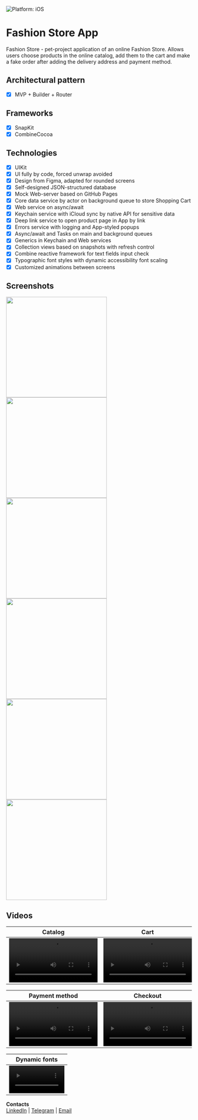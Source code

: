 <style>
.video-width {
  max-width: 150px;
}
</style>

![Platform: iOS](https://img.shields.io/badge/Platform-iOS-green.svg)

# Fashion Store App
 Fashion Store - pet-project application of an online Fashion Store. Allows users choose products in the online catalog, add them to the cart and make a fake order after adding the delivery address and payment method.

## Architectural pattern
- [x] MVP + Builder + Router

## Frameworks
- [x] SnapKit
- [x] CombineCocoa

## Technologies
- [x] UIKit
- [x] UI fully by code, forced unwrap avoided
- [x] Design from Figma, adapted for rounded screens
- [x] Self-designed JSON-structured database
- [x] Mock Web-server based on GitHub Pages
- [x] Core data service by actor on background queue to store Shopping Cart
- [x] Web service on async/await
- [x] Keychain service with iCloud sync by native API for sensitive data
- [x] Deep link service to open product page in App by link
- [x] Errors service with logging and App-styled popups
- [x] Async/await and Tasks on main and background queues
- [x] Generics in Keychain and Web services
- [x] Collection views based on snapshots with refresh control
- [x] Combine reactive framework for text fields input check
- [x] Typographic font styles with dynamic accessibility font scaling
- [x] Customized animations between screens

## Screenshots
<img src="PresentationMedia/StoreScreen.png" width="273"/> <img src="PresentationMedia/ProductScreen.png" width="273"/> <img src="PresentationMedia/CartScreen.png" width="273"/> <img src="PresentationMedia/AddressScreen.png" width="273"/> <img src="PresentationMedia/CheckoutScreen.png" width="273"/> <img src="PresentationMedia/PopupScreen.png" width="273"/>

## Videos
| Catalog | Cart | Address |
| :-: | :-: | :-: |
| <video src="https://user-images.githubusercontent.com/74405334/352ab07c-d541-4551-94e2-9c9974a00de5.mov" width="240"/> | <video src="https://user-images.githubusercontent.com/74405334/0ab59c5e-5638-47dd-aa3f-dac212daadf2.mov" width="240"/> | <video src="https://user-images.githubusercontent.com/74405334/24624ec5-6081-4909-b8dd-f319406c8575.mov" width="240"/> |

| Payment method | Checkout | Deep link |
| :-: | :-: | :-: |
| <video src="https://user-images.githubusercontent.com/74405334/7213cd1c-bd48-4fea-930b-0a82a15edd51.mov" width="240"/> | <video src="https://user-images.githubusercontent.com/74405334/72714ae7-0c00-4d23-98e3-a86bd4926688.mov" width="240"/> | <video src="https://user-images.githubusercontent.com/74405334/5de0b35d-e8ff-459b-8d81-1b776bf04e59.mov" width="240"/> |

| Dynamic fonts |
| :-: |
| <video src="https://user-images.githubusercontent.com/74405334/1dac75b9-f455-406f-9ae9-5b61b7381980.mov" class="video-width"/> |

**Contacts**  
[LinkedIn](https://www.linkedin.com/in/bytepixelmelody "https://www.linkedin.com/in/bytepixelmelody") | [Telegram](https://t.me/BytePixelMelody "@BytePixelMelody") | [Email](mailto:bytepixelmelody@gmail.com "bytepixelmelody@gmail.com")
